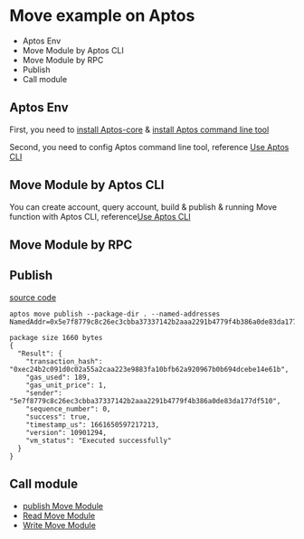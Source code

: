 # Move example on Aptos

* Aptos Env
* Move Module by Aptos CLI
* Move Module by RPC
* Publish
* Call module

## Aptos Env

First, you need to [install Aptos-core](https://aptos.dev/guides/getting-started) & [install Aptos command line tool](https://aptos.dev/cli-tools/aptos-cli-tool/install-aptos-cli)

Second, you need to config Aptos command line tool, reference [Use Aptos CLI](https://aptos.dev/cli-tools/aptos-cli-tool/use-aptos-cli)

## Move Module by Aptos CLI

You can create account, query account, build & publish & running Move function with Aptos CLI, reference[Use Aptos CLI](https://aptos.dev/cli-tools/aptos-cli-tool/use-aptos-cli)

## Move Module by RPC

## Publish

[source code](https://github.com/motoko9/aptos-program-library/tree/master/helloworld/contract)

```
aptos move publish --package-dir . --named-addresses NamedAddr=0x5e7f8779c8c26ec3cbba37337142b2aaa2291b4779f4b386a0de83da177df510
```

```
package size 1660 bytes
{
  "Result": {
    "transaction_hash": "0xec24b2c091d0c02a55a2caa223e9883fa10bfb62a920967b0b694dcebe14e61b",
    "gas_used": 189,
    "gas_unit_price": 1,
    "sender": "5e7f8779c8c26ec3cbba37337142b2aaa2291b4779f4b386a0de83da177df510",
    "sequence_number": 0,
    "success": true,
    "timestamp_us": 1661650597217213,
    "version": 10901294,
    "vm_status": "Executed successfully"
  }
}
```

## Call module

* [publish Move Module](./move_publish_test.go)
* [Read Move Module](./move_read_test.go)
* [Write Move Module](./move_write_test.go)

